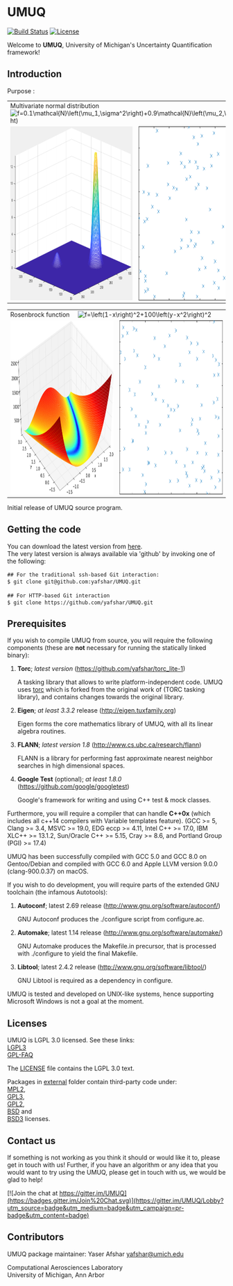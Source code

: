 # UMUQ
[![Build Status](https://travis-ci.com/yafshar/UMUQ.svg?token=aY1dW9PfH9SMySdB6Pzy&branch=develop)](https://travis-ci.com/yafshar/UMUQ)
[![License](https://img.shields.io/badge/license-LGPL--3.0-blue.svg)](LICENSE)


Welcome to **UMUQ**, University of Michigan's Uncertainty Quantification framework!

Introduction
------------

Purpose :

<table>
  <tr>
    <td colspan="2"> Multivariate normal distribution  &nbsp; &nbsp; 
    <img src="https://latex.codecogs.com/svg.latex?&space;f=0.1\mathcal{N}\left(\mu_1,\sigma^2\right)+0.9\mathcal{N}\left(\mu_2,\sigma^2\right)" title="f=0.1\mathcal{N}\left(\mu_1,\sigma^2\right)+0.9\mathcal{N}\left(\mu_2,\sigma^2\right)" /> 
    </td>
</td>
  </tr>
  <tr>
    <td> <img src="./docs/two_Gaussian.png?raw=true" width="400" height="400"> </td>
    <td> <img src="./docs/two_Gaussian.gif?raw=true" width="400" height="400"> </td>
  </tr>
</table>

<table>
  <tr>
    <td colspan="2"> Rosenbrock function  &nbsp; &nbsp; <img src="https://latex.codecogs.com/svg.latex?&space;f=\left(1-x\right)^2+100\left(y-x^2\right)^2" title="f=\left(1-x\right)^2+100\left(y-x^2\right)^2" /> </td>
</td>
  </tr>
  <tr>
    <td> <img src="./docs/Rosenbrock.png?raw=true" width="400" height="400"> </td>
    <td> <img src="./docs/Rosenbrock.gif?raw=true" width="400" height="400"> </td>
  </tr>
</table>


Initial release of UMUQ source program.

Getting the code
------------
You can download the latest version from [here](https://github.com/yafshar/UMUQ).<br>
The very latest version is always available via 'github' by invoking one of the following:
````
## For the traditional ssh-based Git interaction:
$ git clone git@github.com:yafshar/UMUQ.git

## For HTTP-based Git interaction
$ git clone https://github.com/yafshar/UMUQ.git
````

Prerequisites
------------
If you wish to compile UMUQ from source, you will require the following components (these are **not** necessary for running the statically linked binary):

1. **Torc**; _latest version_ (https://github.com/yafshar/torc_lite-1)

   A tasking library that allows to write platform-independent code. 
   UMUQ uses [torc](https://github.com/yafshar/torc_lite-1) which is forked from the original work of (TORC tasking library), and contains changes towards the original library.

2. **Eigen**; _at least 3.3.2_ release (http://eigen.tuxfamily.org)

   Eigen forms the core mathematics library of UMUQ, with all its linear algebra routines.

3. **FLANN**; _latest version 1.8_ (http://www.cs.ubc.ca/research/flann)

   FLANN is a library for performing fast approximate nearest neighbor searches in high dimensional spaces.

4. **Google Test** (optional); _at least 1.8.0_ (https://github.com/google/googletest)

   Google's framework for writing and using C++ test & mock classes.

Furthermore, you will require a compiler that can handle **C++0x** (which includes all c++14 compilers with Variable templates feature). 
(GCC >= 5, Clang >= 3.4, MSVC >= 19.0, EDG eccp >= 4.11, Intel C++ >= 17.0, IBM XLC++ >= 13.1.2, Sun/Oracle C++ >= 5.15, Cray >= 8.6, and Portland Group (PGI) >= 17.4)

UMUQ has been successfully compiled with GCC 5.0 and GCC 8.0 on Gentoo/Debian and compiled with GCC 6.0 and Apple LLVM version 9.0.0 (clang-900.0.37) on macOS.

If you wish to do development, you will require parts of the extended GNU toolchain (the infamous Autotools):

1. **Autoconf**; latest 2.69 release (http://www.gnu.org/software/autoconf/)

   GNU Autoconf produces the ./configure script from configure.ac.

2. **Automake**; latest 1.14 release (http://www.gnu.org/software/automake/)

   GNU Automake produces the Makefile.in precursor, that is processed with ./configure to yield the final Makefile.

3. **Libtool**; latest 2.4.2 release (http://www.gnu.org/software/libtool/)

   GNU Libtool is required as a dependency in configure.

UMUQ is tested and developed on UNIX-like systems, hence supporting Microsoft Windows is not a goal at the moment.

Licenses
------------
UMUQ is LGPL 3.0 licensed. See these links:<br>
    [LGPL3](https://www.gnu.org/licenses/lgpl-3.0.en.html)<br>
    [GPL-FAQ](https://www.gnu.org/licenses/gpl-faq.html)

The [LICENSE](https://github.com/yafshar/UMUQ/blob/master/LICENSE) file contains the LGPL 3.0 text.

Packages in [external](https://github.com/yafshar/UMUQ/tree/master/external) folder contain 
third-party code under:<br> 
[MPL2](https://www.mozilla.org/en-US/MPL/2.0),<br> 
[GPL3](https://www.gnu.org/licenses/gpl-3.0.html),<br> 
[GPL2](https://www.gnu.org/licenses/gpl-2.0.html),<br>
[BSD](https://github.com/eigenteam/eigen-git-mirror/blob/72741bba73c97bdd1a16896ad3eed6934ea4ccb6/COPYING.BSD) and<br> 
[BSD3](https://github.com/mariusmuja/flann/blob/f3a17cd3f94a0e9dd8f6a55bce11536c50d4fb24/COPYING) licenses.

Contact us
------------
If something is not working as you think it should or would like it to, please get in touch with us! Further, if you have an algorithm or any idea that you would want to try using the UMUQ, please get in touch with us, we would be glad to help!

[![Join the chat at https://gitter.im/UMUQ](https://badges.gitter.im/Join%20Chat.svg)](https://gitter.im/UMUQ/Lobby?utm_source=badge&utm_medium=badge&utm_campaign=pr-badge&utm_content=badge)


Contributors
------------
UMUQ package maintainer: Yaser Afshar <yafshar@umich.edu>

Computational Aerosciences Laboratory<br>
University of Michigan, Ann Arbor 
